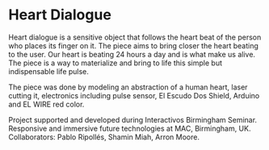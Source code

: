 Heart Dialogue
==============

Heart dialogue is a sensitive object that follows the heart beat of the person who places its finger on it. The piece aims to bring closer the heart beating to the user. Our heart is beating 24 hours a day and is what make us alive. The piece is a way to materialize and bring to life this simple but indispensable life pulse.

The piece was done by modeling an abstraction of a human heart, laser cutting it, electronics including pulse sensor, El Escudo Dos Shield, Arduino and EL WIRE red color.

Project supported and developed during Interactivos Birmingham Seminar. Responsive and immersive future technologies at MAC, Birmingham, UK.
Collaborators: Pablo Ripollés, Shamin Miah, Arron Moore.
